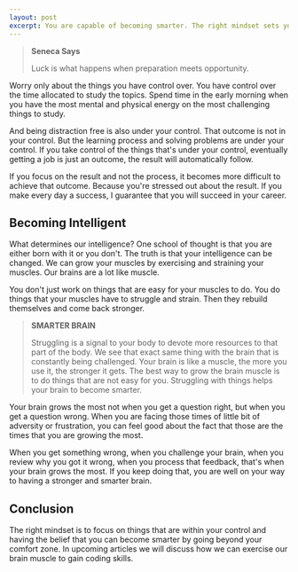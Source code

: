 ```yaml
---
layout: post
excerpt: You are capable of becoming smarter. The right mindset sets you up for success in the long term.
---
```


<blockquote class="note">
  <strong>Seneca Says</strong> 
  <p>
    Luck is what happens when preparation meets opportunity.
  </p>
</blockquote>

Worry only about the things you have control over. You have control over the time allocated to study the topics. Spend time in the early morning when you have the most mental and physical energy on the most challenging things to study. 

And being distraction free is also under your control. That outcome is not in your control. But the learning process and solving problems are under your control. If you take control of the things that's under your control, eventually getting a job is just an outcome, the result will automatically follow. 

If you focus on the result and not the process, it becomes more difficult to achieve that outcome. Because you're stressed out about the result. If you make every day a success, I guarantee that you will succeed in your career. 

## Becoming Intelligent

What determines our intelligence? One school of thought is that you are either born with it or you don't. The truth is that your intelligence can be changed. We can grow your muscles by exercising and straining your muscles. Our brains are a lot like muscle.

You don't just work on things that are easy for your muscles to do. You do things that your muscles have to struggle and strain. Then they rebuild themselves and come back stronger.

<blockquote class="note">
  <strong>SMARTER BRAIN</strong> 
  <p>
    Struggling is a signal to your body to devote more resources to that part of the body. We see that exact same thing with the brain that is constantly being challenged. Your brain is like a muscle, the more you use it, the stronger it gets. The best way to grow the brain muscle is to do things that are not easy for you. Struggling with things helps your brain to become smarter.
  </p>
</blockquote>

Your brain grows the most not when you get a question right, but when you get a question wrong. When you are facing those times of little bit of adversity or frustration, you can feel good about the fact that those are the times that you are growing the most.

When you get something wrong, when you challenge your brain, when you review why you got it wrong, when you process that feedback, that's when your brain grows the most. If you keep doing that, you are well on your way to having a stronger and smarter brain.

## Conclusion

The right mindset is to focus on things that are within your control and having the belief that you can become smarter by going beyond your comfort zone. In upcoming articles we will discuss how we can exercise our brain muscle to gain coding skills.
